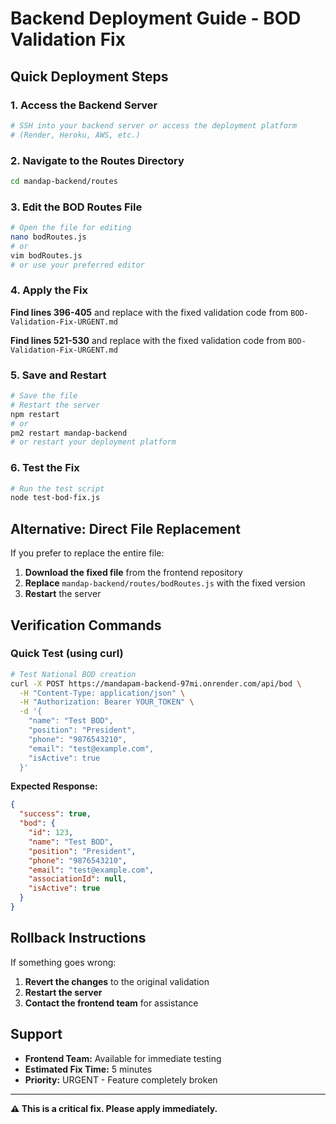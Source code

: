 # Backend Deployment Guide - BOD Validation Fix

## Quick Deployment Steps

### 1. Access the Backend Server
```bash
# SSH into your backend server or access the deployment platform
# (Render, Heroku, AWS, etc.)
```

### 2. Navigate to the Routes Directory
```bash
cd mandap-backend/routes
```

### 3. Edit the BOD Routes File
```bash
# Open the file for editing
nano bodRoutes.js
# or
vim bodRoutes.js
# or use your preferred editor
```

### 4. Apply the Fix
**Find lines 396-405** and replace with the fixed validation code from `BOD-Validation-Fix-URGENT.md`

**Find lines 521-530** and replace with the fixed validation code from `BOD-Validation-Fix-URGENT.md`

### 5. Save and Restart
```bash
# Save the file
# Restart the server
npm restart
# or
pm2 restart mandap-backend
# or restart your deployment platform
```

### 6. Test the Fix
```bash
# Run the test script
node test-bod-fix.js
```

## Alternative: Direct File Replacement

If you prefer to replace the entire file:

1. **Download the fixed file** from the frontend repository
2. **Replace** `mandap-backend/routes/bodRoutes.js` with the fixed version
3. **Restart** the server

## Verification Commands

### Quick Test (using curl)
```bash
# Test National BOD creation
curl -X POST https://mandapam-backend-97mi.onrender.com/api/bod \
  -H "Content-Type: application/json" \
  -H "Authorization: Bearer YOUR_TOKEN" \
  -d '{
    "name": "Test BOD",
    "position": "President",
    "phone": "9876543210",
    "email": "test@example.com",
    "isActive": true
  }'
```

**Expected Response:**
```json
{
  "success": true,
  "bod": {
    "id": 123,
    "name": "Test BOD",
    "position": "President",
    "phone": "9876543210",
    "email": "test@example.com",
    "associationId": null,
    "isActive": true
  }
}
```

## Rollback Instructions

If something goes wrong:

1. **Revert the changes** to the original validation
2. **Restart the server**
3. **Contact the frontend team** for assistance

## Support

- **Frontend Team:** Available for immediate testing
- **Estimated Fix Time:** 5 minutes
- **Priority:** URGENT - Feature completely broken

---

**⚠️ This is a critical fix. Please apply immediately.**



